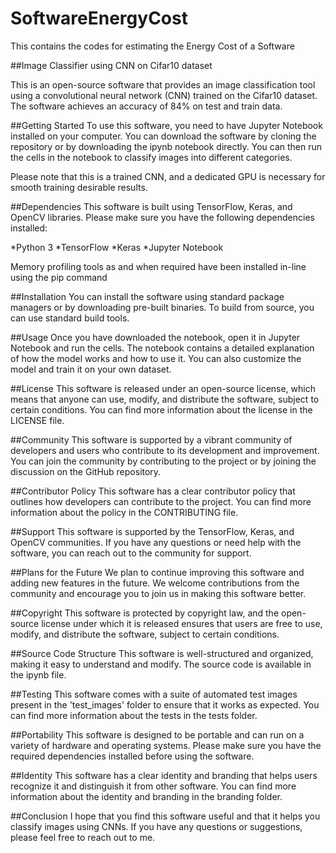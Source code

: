 # SoftwareEnergyCost
This contains the codes for estimating the Energy Cost of a Software

##Image Classifier using CNN on Cifar10 dataset

This is an open-source software that provides an image classification tool using a convolutional neural network (CNN) trained on the Cifar10 dataset. The software achieves an accuracy of 84% on test and train data.

##Getting Started
To use this software, you need to have Jupyter Notebook installed on your computer. You can download the software by cloning the repository or by downloading the ipynb notebook directly. You can then run the cells in the notebook to classify images into different categories.

Please note that this is a trained CNN, and a dedicated GPU is necessary for smooth training desirable results.

##Dependencies
This software is built using TensorFlow, Keras, and OpenCV libraries. Please make sure you have the following dependencies installed:

*Python 3
*TensorFlow
*Keras
*Jupyter Notebook

Memory profiling tools as and when required have been installed in-line using the pip command

##Installation
You can install the software using standard package managers or by downloading pre-built binaries. To build from source, you can use standard build tools.

##Usage
Once you have downloaded the notebook, open it in Jupyter Notebook and run the cells. The notebook contains a detailed explanation of how the model works and how to use it. You can also customize the model and train it on your own dataset.

##License
This software is released under an open-source license, which means that anyone can use, modify, and distribute the software, subject to certain conditions. You can find more information about the license in the LICENSE file.

##Community
This software is supported by a vibrant community of developers and users who contribute to its development and improvement. You can join the community by contributing to the project or by joining the discussion on the GitHub repository.

##Contributor Policy
This software has a clear contributor policy that outlines how developers can contribute to the project. You can find more information about the policy in the CONTRIBUTING file.

##Support
This software is supported by the TensorFlow, Keras, and OpenCV communities. If you have any questions or need help with the software, you can reach out to the community for support.

##Plans for the Future
We plan to continue improving this software and adding new features in the future. We welcome contributions from the community and encourage you to join us in making this software better.

##Copyright
This software is protected by copyright law, and the open-source license under which it is released ensures that users are free to use, modify, and distribute the software, subject to certain conditions.

##Source Code Structure
This software is well-structured and organized, making it easy to understand and modify. The source code is available in the ipynb file.

##Testing
This software comes with a suite of automated test images present in the 'test_images' folder to ensure that it works as expected. You can find more information about the tests in the tests folder.

##Portability
This software is designed to be portable and can run on a variety of hardware and operating systems. Please make sure you have the required dependencies installed before using the software.

##Identity
This software has a clear identity and branding that helps users recognize it and distinguish it from other software. You can find more information about the identity and branding in the branding folder.

##Conclusion
I hope that you find this software useful and that it helps you classify images using CNNs. If you have any questions or suggestions, please feel free to reach out to me.
